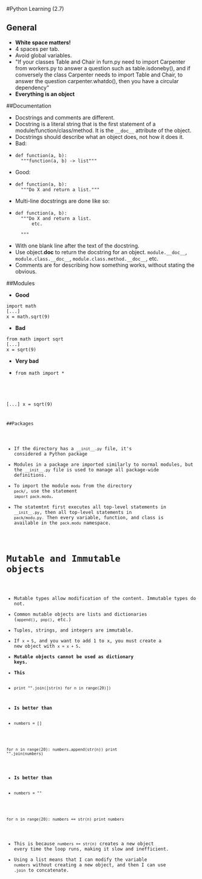 #Python Learning (2.7)

## General
* **White space matters!**
* 4 spaces per tab.
* Avoid global variables.
* "If your classes Table and Chair in furn.py need to import Carpenter from workers.py to answer a question such as table.isdoneby(), and if conversely the class Carpenter needs to import Table and Chair, to answer the question carpenter.whatdo(), then you have a circular dependency"
* **Everything is an object**

##Documentation
* Docstrings and comments are different.
* Docstring is a literal string that is the first statement of a module/function/class/method. It is the `__doc__` attribute of the object.
* Docstrings should describe what an object does, not how it does it.
* Bad:
* <pre><code>def function(a, b):
    """function(a, b) -> list"""</pre></code>
* Good:
* <pre><code>def function(a, b):
    """Do X and return a list."""</pre></code>
* Multi-line docstrings are done like so:
* <pre><code>def function(a, b):
    """Do X and return a list.
        etc.

    """</pre></code>
* With one blank line after the text of the docstring.
* Use object.__doc__ to return the docstring for an object. `module.__doc__`, `module.class.__doc__`, `module.class.method.__doc__`, etc.
* Comments are for describing how something works, without stating the obvious.

##Modules
* **Good**
<pre><code>import math
[...]
x = math.sqrt(9)</code></pre>
* **Bad**
<pre><code>from math import sqrt
[...]
x = sqrt(9)</pre></code>
* **Very bad**
* <pre><code>from math import *
[...]
x = sqrt(9)

##Packages
* If the directory has a `__init__.py` file, it's considered a Python package
* Modules in a package are imported similarly to normal modules, but the `__init__.py` file is used to manage all package-wide definitions.
* To import the module `modu` from the directory `pack/`, use the statement `import pack.modu`.
* The statemtnt first executes all top-level statements in `__init__.py`, then all top-level statements in `pack/modu.py.` Then every variable, function, and class is available in the `pack.modu` namespace.

# Mutable and Immutable objects
* Mutable types allow modification of the content. Immutable types do not.
* Common mutable objects are lists and dictionaries (`append()`, `pop()`, etc.)
* Tuples, strings, and integers are immutable.
* If `x = 5`, and you want to add 1 to x, you must create a new object with `x = x + 5`.
* **Mutable objects cannot be used as dictionary keys.**
* **This**
* <pre><code>print "".join([str(n) for n in range(20)])</pre></code>
* **Is better than**
* <pre><code>numbers = []
for n in range(20):
        numbers.append(str(n))
print "".join(numbers)</pre></code>
* **Is better than**
* <pre><code>numbers = ""
for n in range(20):
        numbers += str(n)
print numbers</pre></code>
* This is because `numbers += str(n)` creates a new object every time the loop runs, making it slow and inefficient.
* Using a list means that I can modify the variable `numbers` without creating a new object, and then I can use `.join` to concatenate.

